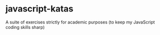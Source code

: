 # javascript-katas
A suite of exercises strictly for academic purposes (to keep my JavaScript coding skills sharp)
